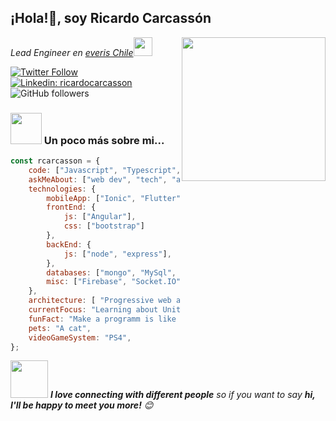 <h2>¡Hola!👋, soy Ricardo Carcassón</h2>
<img align='right' src="https://media.giphy.com/media/M9gbBd9nbDrOTu1Mqx/giphy.gif" width="230">
<p><em>Lead Engineer en <a href="https://www.everis.cl">everis Chile</a><img src="https://media.giphy.com/media/WUlplcMpOCEmTGBtBW/giphy.gif" width="30"> 
</em></p>

[![Twitter Follow](https://img.shields.io/twitter/follow/rcarcasson?label=Follow)](https://twitter.com/intent/follow?screen_name=rcarcasson)
[![Linkedin: ricardocarcasson](https://img.shields.io/badge/ricardocarcasson-blue?style=flat-square&logo=Linkedin&logoColor=white&link=https://www.linkedin.com/in/ricardo.carcasson/)](https://www.linkedin.com/in/ricardo.carcasson/)
![GitHub followers](https://img.shields.io/github/followers/rcarcasson?label=Follow&style=social)

### <img src="https://media.giphy.com/media/VgCDAzcKvsR6OM0uWg/giphy.gif" width="50"> Un poco más sobre mi...  

```javascript
const rcarcasson = {
    code: ["Javascript", "Typescript", "PHP", "Java", "C#"],
    askMeAbout: ["web dev", "tech", "app dev", "videogames"],
    technologies: {
        mobileApp: ["Ionic", "Flutter"],
        frontEnd: {
            js: ["Angular"],
            css: ["bootstrap"]
        },
        backEnd: {
            js: ["node", "express"],
        },
        databases: ["mongo", "MySql", "oracle"],
        misc: ["Firebase", "Socket.IO", "php"]
    },
    architecture: [ "Progressive web applications", "Single page applications"],
    currentFocus: "Learning about Unit Test",
    funFact: "Make a programm is like raising a child",
    pets: "A cat",
    videoGameSystem: "PS4",
};
```

<img src="https://media.giphy.com/media/LnQjpWaON8nhr21vNW/giphy.gif" width="60"> <em><b>I love connecting with different people</b> so if you want to say <b>hi, I'll be happy to meet you more!</b> 😊</em>
